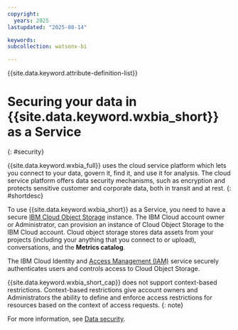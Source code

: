 ```yaml
---
copyright:
  years: 2025
lastupdated: "2025-08-14"

keywords:
subcollection: watsonx-bi

---
```


{{site.data.keyword.attribute-definition-list}}


# Securing your data in {{site.data.keyword.wxbia_short}} as a Service
{: #security}

{{site.data.keyword.wxbia_full}} uses the cloud service platform which lets you connect to your data, govern it, find it, and use it for analysis. The cloud service platform offers data security mechanisms, such as encryption and protects sensitive customer and corporate data, both in transit and at rest. {: #shortdesc}

To use {{site.data.keyword.wxbia_short}} as a Service, you need to have a secure [IBM Cloud Object Storage](/docs/cloud-object-storage?topic=cloud-object-storage-getting-started-cloud-object-storage) instance. The IBM Cloud account owner or Administrator, can provision an instance of Cloud Object Storage to the IBM Cloud account. Cloud object storage stores data assets from your projects (including your anything that you connect to or upload), conversations, and the **Metrics catalog**. 

The IBM Cloud Identity and [Access Management (IAM)](/docs/cloud-object-storage?topic=cloud-object-storage-iam-overview) service securely authenticates users and controls access to Cloud Object Storage. 

{{site.data.keyword.wxbia_short_cap}} does not support context-based restrictions. Context-based restrictions give account owners and Administrators the ability to define and enforce access restrictions for resources based on the context of access requests.
{: note}

For more information, see [Data security](https://dataplatform.cloud.ibm.com/docs/content/wsj/getting-started/security-data.html?context=cpdaas&audience=wdp&locale=en#configuring-cloud-object-storage).
